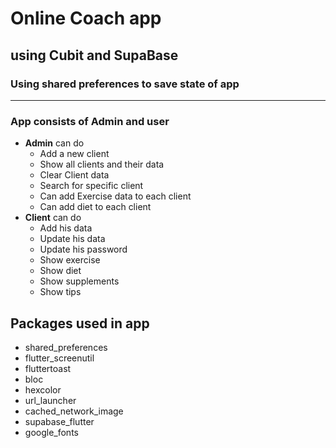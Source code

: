 # Online Coach app
## using Cubit and SupaBase
### Using shared preferences to save state of app 
--------------------------------------------------------------------------------------------
###  App consists  of Admin and user 
- __Admin__ can do
    - Add a new client
    - Show all clients and their data
    - Clear Client data
    - Search for specific client
    - Can add Exercise data to each client
    - Can add diet to each client
- __Client__ can do
  -  Add his data
  - Update his data
  - Update his password
  - Show exercise
  - Show diet
  - Show supplements
  - Show tips

## Packages used in app
 - shared_preferences
 - flutter_screenutil
 - fluttertoast
 - bloc
 - hexcolor
 - url_launcher
 - cached_network_image
 - supabase_flutter
 - google_fonts